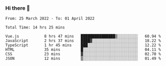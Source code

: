 ### Hi there 👋

<!--
**siaikin/siaikin** is a ✨ _special_ ✨ repository because its `README.md` (this file) appears on your GitHub profile.

Here are some ideas to get you started:

- 🔭 I’m currently working on ...
- 🌱 I’m currently learning ...
- 👯 I’m looking to collaborate on ...
- 🤔 I’m looking for help with ...
- 💬 Ask me about ...
- 📫 How to reach me: ...
- 😄 Pronouns: ...
- ⚡ Fun fact: ...
-->

<!--START_SECTION:waka-->

```text
From: 25 March 2022 - To: 01 April 2022

Total Time: 14 hrs 25 mins

Vue.js           8 hrs 47 mins   ███████████████▒░░░░░░░░░   60.94 %
JavaScript       2 hrs 37 mins   ████▓░░░░░░░░░░░░░░░░░░░░   18.22 %
TypeScript       1 hr 45 mins    ███░░░░░░░░░░░░░░░░░░░░░░   12.22 %
HTML             35 mins         █░░░░░░░░░░░░░░░░░░░░░░░░   04.11 %
CSS              23 mins         ▓░░░░░░░░░░░░░░░░░░░░░░░░   02.70 %
JSON             12 mins         ▒░░░░░░░░░░░░░░░░░░░░░░░░   01.49 %
```

<!--END_SECTION:waka-->

